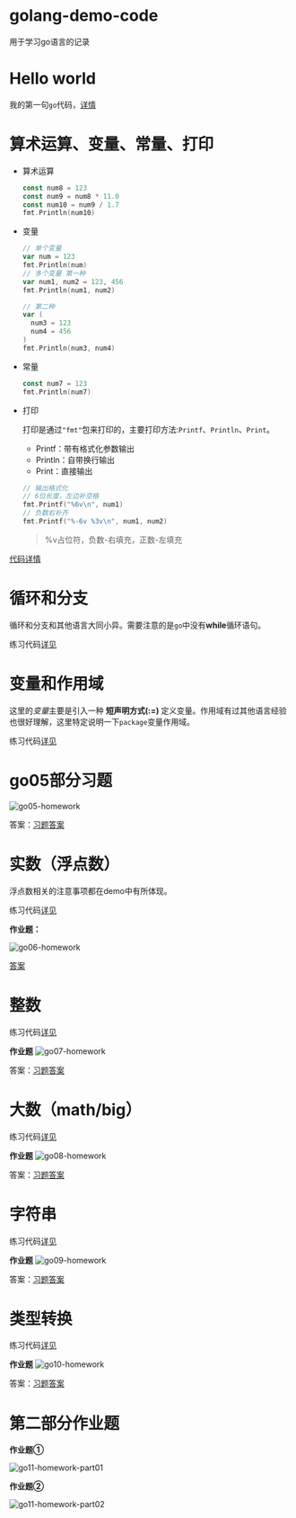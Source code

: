 # golang-demo-code
用于学习go语言的记录

# Hello world
我的第一句`go`代码，[详情](./main.go)

# 算术运算、变量、常量、打印

- 算术运算

  ```go
  const num8 = 123
  const num9 = num8 * 11.0
  const num10 = num9 / 1.7
  fmt.Println(num10)
  ```
- 变量

  ```go
  // 单个变量
  var num = 123
  fmt.Println(num)
  // 多个变量 第一种
  var num1, num2 = 123, 456
  fmt.Println(num1, num2)

  // 第二种
  var (
    num3 = 123
    num4 = 456
  )
  fmt.Println(num3, num4)
  ```
- 常量

  ```go
  const num7 = 123
  fmt.Println(num7)
  ```
- 打印

  打印是通过`"fmt"`包来打印的，主要打印方法:`Printf`、`Println`、`Print`。
  
  * Printf：带有格式化参数输出
  * Println：自带换行输出
  * Print：直接输出
  ```go
  // 输出格式化
  // 6位长度，左边补空格
  fmt.Printf("%6v\n", num1)
  // 负数右补齐
  fmt.Printf("%-6v %3v\n", num1, num2)
  ```
  > %v占位符，负数-右填充，正数-左填充

[代码详情](./mars.go)

# 循环和分支
循环和分支和其他语言大同小异。需要注意的是`go`中没有**while**循环语句。

练习代码[详见](./iffor.go)

# 变量和作用域
这里的*变量*主要是引入一种 **短声明方式(:=)** 定义变量。作用域有过其他语言经验也很好理解，这里特定说明一下`package`变量作用域。

练习代码[详见](./scope.go)

# go05部分习题

![go05-homework](./docs/en/images/go05-homework.png)

答案：[习题答案](./go05.go)

# 实数（浮点数）

浮点数相关的注意事项都在demo中有所体现。

练习代码[详见](./go06.go)

**作业题：**

![go06-homework](./docs/en/images/go06-homework.png)

[答案](./go06.go)

# 整数

练习代码[详见](./go07.go)

**作业题**
![go07-homework](./docs/en/images/go07-homework.png)

答案：[习题答案](./go07.go)

# 大数（math/big）

练习代码[详见](./go08.go)

**作业题**
![go08-homework](./docs/en/images/go08-homework.png)

答案：[习题答案](./go08.go)

# 字符串

练习代码[详见](./go09.go)

**作业题**
![go09-homework](./docs/en/images/go09-homework.png)

答案：[习题答案](./go09.go)

# 类型转换

练习代码[详见](./go10.go)

**作业题**
![go10-homework](./docs/en/images/go10-homework.png)

答案：[习题答案](./go10.go)

# 第二部分作业题

**作业题①**

![go11-homework-part01](./docs/en/images/go11-homework-part01.png)

**作业题②**

![go11-homework-part02](./docs/en/images/go11-homework-part02.png)
